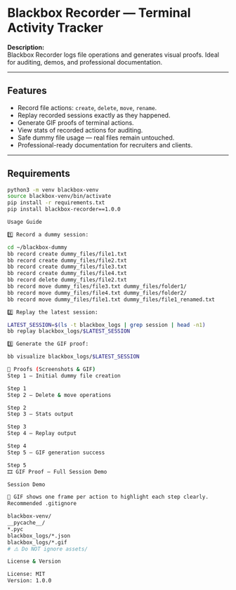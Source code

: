 # Blackbox Recorder — Terminal Activity Tracker

**Description:**  
Blackbox Recorder logs file operations and generates visual proofs. Ideal for auditing, demos, and professional documentation.

---

## Features

- Record file actions: `create`, `delete`, `move`, `rename`.
- Replay recorded sessions exactly as they happened.
- Generate GIF proofs of terminal actions.
- View stats of recorded actions for auditing.
- Safe dummy file usage — real files remain untouched.
- Professional-ready documentation for recruiters and clients.

---

## Requirements

```bash
python3 -m venv blackbox-venv
source blackbox-venv/bin/activate
pip install -r requirements.txt
pip install blackbox-recorder==1.0.0

Usage Guide

1️⃣ Record a dummy session:

cd ~/blackbox-dummy
bb record create dummy_files/file1.txt
bb record create dummy_files/file2.txt
bb record create dummy_files/file3.txt
bb record create dummy_files/file4.txt
bb record delete dummy_files/file2.txt
bb record move dummy_files/file3.txt dummy_files/folder1/
bb record move dummy_files/file4.txt dummy_files/folder2/
bb record move dummy_files/file1.txt dummy_files/file1_renamed.txt

2️⃣ Replay the latest session:

LATEST_SESSION=$(ls -t blackbox_logs | grep session | head -n1)
bb replay blackbox_logs/$LATEST_SESSION

3️⃣ Generate the GIF proof:

bb visualize blackbox_logs/$LATEST_SESSION

📸 Proofs (Screenshots & GIF)
Step 1 — Initial dummy file creation

Step 1
Step 2 — Delete & move operations

Step 2
Step 3 — Stats output

Step 3
Step 4 — Replay output

Step 4
Step 5 — GIF generation success

Step 5
🎞️ GIF Proof — Full Session Demo

Session Demo

🔎 GIF shows one frame per action to highlight each step clearly.
Recommended .gitignore

blackbox-venv/
__pycache__/
*.pyc
blackbox_logs/*.json
blackbox_logs/*.gif
# ⚠️ Do NOT ignore assets/

License & Version

License: MIT
Version: 1.0.0

